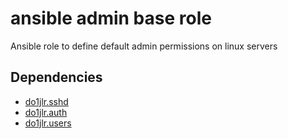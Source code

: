  ansible admin base role
================

Ansible role to define default admin permissions on linux servers



 Dependencies
-----------------
+ [do1jlr.sshd](https://galaxy.ansible.com/do1jlr/sshd)
+ [do1jlr.auth](https://galaxy.ansible.com/do1jlr/auth)
+ [do1jlr.users](https://galaxy.ansible.com/do1jlr/users)

